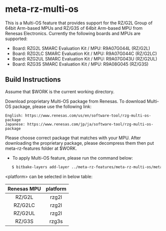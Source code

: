 # meta-rz-multi-os

This is a Multi-OS feature that provides support for the RZ/G2L Group of 64bit Arm-based MPUs and RZ/G3S of 64bit Arm-based MPU from Renesas Electronics. Currently the following boards and MPUs are supported:

- Board: RZG2L SMARC Evaluation Kit / MPU: R9A07G044L (RZ/G2L)
- Board: RZG2LC SMARC Evaluation Kit / MPU: R9A07G044C (RZ/G2LC)
- Board: RZG2UL SMARC Evaluation Kit / MPU: R9A07G043U (RZ/G2UL)
- Board: RZG3S SMARC Evaluation Kit / MPU: R9A08G045 (RZ/G3S)

## Build Instructions

Assume that $WORK is the current working directory.

Download proprietary Multi-OS package from Renesas.
To download Multi-OS package, please use the following link:

    English: https://www.renesas.com/us/en/software-tool/rzg-multi-os-package
    Japanese: https://www.renesas.com/jp/ja/software-tool/rzg-multi-os-package

Please choose correct package that matches with your MPU.
After downloading the proprietary package, please decompress them then put meta-rz-features folder at $WORK.

- To apply Multi-OS feature, please run the command below:
```bash
   $ bitbake-layers add-layer ../meta-rz-features/meta-rz-multi-os/meta-<platform>
```
\<platform\> can be selected in below table:

|Renesas MPU| platform |
|:---------:|:--------:|
|RZ/G2L     |rzg2l     |
|RZ/G2LC    |rzg2l     |
|RZ/G2UL    |rzg2l     |
|RZ/G3S     |rzg3s     |